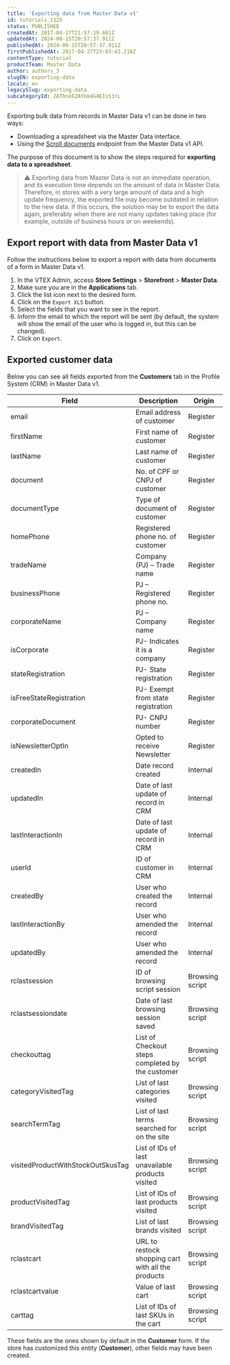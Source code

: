 ```yaml
---
title: 'Exporting data from Master Data v1'
id: tutorials_1125
status: PUBLISHED
createdAt: 2017-04-27T21:57:19.601Z
updatedAt: 2024-08-15T20:57:37.911Z
publishedAt: 2024-08-15T20:57:37.911Z
firstPublishedAt: 2017-04-27T23:03:43.216Z
contentType: tutorial
productTeam: Master Data
author: authors_3
slugEN: exporting-data
locale: en
legacySlug: exporting-data
subcategoryId: 2AThnkEZAYbk4G4EIs53rL
---
```


Exporting bulk data from records in Master Data v1 can be done in two ways:

* Downloading a spreadsheet via the Master Data interface.
* Using the [Scroll documents](https://developers.vtex.com/docs/api-reference/masterdata-api#get-/api/dataentities/-acronym-/scroll) endpoint from the Master Data v1 API.

The purpose of this document is to show the steps required for __exporting data to a spreadsheet__.

>⚠️ Exporting data from Master Data is not an immediate operation, and its execution time depends on the amount of data in Master Data. Therefore, in stores with a very large amount of data and a high update frequency, the exported file may become outdated in relation to the new data. If this occurs, the solution may be to export the data again, preferably when there are not many updates taking place (for example, outside of business hours or on weekends).

## Export report with data from Master Data v1

Follow the instructions below to export a report with data from documents of a form in Master Data v1.

1. In the VTEX Admin, access **Store Settings** > **Storefront** > **Master Data**.
2. Make sure you are in the **Applications** tab.
3. Click the list icon <i class="fas fa-bars"></i> next to the desired form.
4. Click on the `Export XLS` button.
6. Select the fields that you want to see in the report.
7. Inform the email to which the report will be sent (by default, the system will show the email of the user who is logged in, but this can be changed).
8. Click on `Export`.

## Exported customer data

Below you can see all fields exported from the **Customers** tab in the Profile System (CRM) in Master Data v1.

| Field     | Description     | Origin     |
| ---------- | ---------- | ---------- |
| email       | Email address of customer	       | Register       |
| firstName       | First name of customer	       | Register       |
| lastName       | Last name of customer	       | Register       |
| document       | No. of CPF or CNPJ of customer	       | Register       |
| documentType       | Type of document of customer	       | Register       |
| homePhone       | Registered phone no. of customer       | Register       |
| tradeName       | Company (PJ) – Trade name	       | Register       |
| businessPhone       | PJ – Registered phone no.		       | Register       |
| corporateName       | PJ – Company name	       | Register       |
| isCorporate       | PJ- Indicates it is a company	       | Register       |
| stateRegistration       | PJ- State registration	       | Register       |
| isFreeStateRegistration       | PJ- Exempt from state registration	       | Register       |
| corporateDocument       | PJ- CNPJ number	       | Register       |
| isNewsletterOptIn       | Opted to receive Newsletter	       | Register       |
| createdIn       | Date record created	       | Internal       |
| updatedIn       | Date of last update of record in CRM	       | Internal       |
| lastInteractionIn       | Date of last update of record in CRM	       | Internal       |
| userId       | ID of customer in CRM	       | Internal       |
| createdBy       | User who created the record	       | Internal       |
| lastInteractionBy       | User who amended the record	       | Internal       |
| updatedBy       | User who amended the record	       | Internal       |
| rclastsession       | ID of browsing script session	       | Browsing script       |
| rclastsessiondate       | Date of last browsing session saved	       | Browsing script       |
| checkouttag       | List of Checkout steps completed by the customer	       | Browsing script       |
| categoryVisitedTag       | List of last categories visited	       | Browsing script       |
| searchTermTag       | List of last terms searched for on the site	       | Browsing script       |
| visitedProductWithStockOutSkusTag       | List of IDs of last unavailable products visited	       | Browsing script       |
| productVisitedTag       | List of IDs of last products visited	       | Browsing script       |
| brandVisitedTag       | List of last brands visited	       | Browsing script       |
| rclastcart       | URL to restock shopping cart with all the products	       | Browsing script       |
| rclastcartvalue       | Value of last cart	       | Browsing script       |
| carttag       | List of IDs of last SKUs in the cart	       | Browsing script       |

These fields are the ones shown by default in the __Customer__ form. If the store has customized this entity (__Customer__), other fields may have been created.

